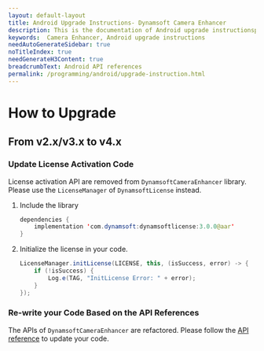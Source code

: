 ```yaml
---
layout: default-layout
title: Android Upgrade Instructions- Dynamsoft Camera Enhancer
description: This is the documentation of Android upgrade instructionspage of Dynamsoft Camera Enhancer.
keywords:  Camera Enhancer, Android upgrade instructions
needAutoGenerateSidebar: true
noTitleIndex: true
needGenerateH3Content: true
breadcrumbText: Android API references
permalink: /programming/android/upgrade-instruction.html
---
```


# How to Upgrade

## From v2.x/v3.x to v4.x

### Update License Activation Code

License activation API are removed from `DynamsoftCameraEnhancer` library. Please use the `LicenseManager` of `DynamsoftLicense` instead.

1. Include the library

   ```java
   dependencies {
       implementation 'com.dynamsoft:dynamsoftlicense:3.0.0@aar'
   }
   ```

2. Initialize the license in your code.

   ```java
   LicenseManager.initLicense(LICENSE, this, (isSuccess, error) -> {
       if (!isSuccess) {
           Log.e(TAG, "InitLicense Error: " + error);
       }
   });
   ```

### Re-write your Code Based on the API References

The APIs of `DynamsoftCameraEnhancer` are refactored. Please follow the [API reference](api-reference.md) to update your code.
